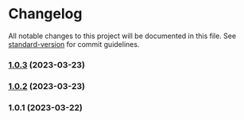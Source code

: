 # Changelog

All notable changes to this project will be documented in this file. See [standard-version](https://github.com/conventional-changelog/standard-version) for commit guidelines.

### [1.0.3](https://github.com/actuallyzefe/aiChat/compare/v1.0.2...v1.0.3) (2023-03-23)

### [1.0.2](https://github.com/actuallyzefe/aiChat/compare/v1.0.1...v1.0.2) (2023-03-23)

### 1.0.1 (2023-03-22)

